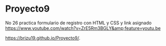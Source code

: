 # Proyecto9
No 26 practica formulario de registro con HTML y CSS y link asignado https://www.youtube.com/watch?v=ZrE5Rm3BGLY&amp;feature=youtu.be

https://brizu19.github.io/Proyecto9/.
